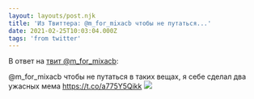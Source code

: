 ```yaml
---
layout: layouts/post.njk
title: 'Из Твиттера: @m_for_mixacb чтобы не путаться...'
date: 2021-02-25T10:03:04.000Z
tags: 'from twitter'
---
```

В ответ на [твит @m_for_mixacb](https://twitter.com/_/status/1364681836857880588):

@m_for_mixacb чтобы не путаться в таких вещах, я себе сделал два ужасных мема https://t.co/a775Y5Qikk
  <img src="https://pbs.twimg.com/media/EvEFrG5WYAAZtDI.jpg" />
